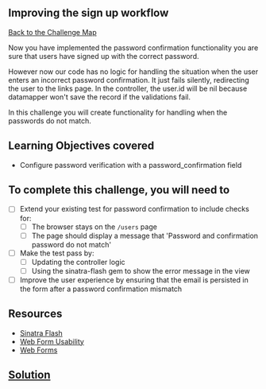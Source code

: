 ## Improving the sign up workflow

[Back to the Challenge Map](0_challenge_map.md)

Now you have implemented the password confirmation functionality you are sure that
users have signed up with the correct password.

However now our code has no logic for handling the situation when the user enters an incorrect password confirmation. It just fails silently, redirecting the user to the links page. In the controller, the user.id will be nil because datamapper won't save the record if the validations fail.

In this challenge you will create functionality for handling when the passwords do not
match.

## Learning Objectives covered

* Configure password verification with a password_confirmation field

## To complete this challenge, you will need to

- [ ] Extend your existing test for password confirmation to include checks for:
  - [ ] The browser stays on the `/users` page
  - [ ] The page should display a message that 'Password and confirmation password do not match'
- [ ] Make the test pass by:
  - [ ] Updating the controller logic
  - [ ] Using the sinatra-flash gem to show the error message in the view
- [ ] Improve the user experience by ensuring that the email is persisted in the form after
a password confirmation mismatch

## Resources

* [Sinatra Flash](https://github.com/SFEley/sinatra-flash)
* [Web Form Usability](http://www.smashingmagazine.com/2011/11/extensive-guide-web-form-usability/)
* [Web Forms](http://thoughtfulweb.com/thoughts/on/web-forms-a-great-big-user-experience-brick-wall)

## [Solution](solutions/20.md)
